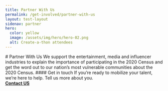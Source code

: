 ```yaml
---
title: Partner With Us
permalink: /get-involved/partner-with-us
layout: test-layout
sidenav: partner
hero:
  color: yellow
  image: /assets/img/hero/hero-02.png
  alt: Create-a-thon attendees
---
```


<head>
<script type="text/javascript"> setTimeout(function(){var a=document.createElement("script"); var b=document.getElementsByTagName("script")[0]; a.src=document.location.protocol+"//script.crazyegg.com/pages/scripts/0041/5508.js?"+Math.floor(new Date().getTime()/3600000); a.async=true;a.type="text/javascript";b.parentNode.insertBefore(a,b)}, 1); </script>
</head>

<section class="usa-section usa-content">
<div class="usa-width-three-fourths" markdown="1" id="overview" >
# Partner With Us
We support the entertainment, media and influencer industries to explain the importance of participating in the 2020 Census and get the word out to our nation’s most vulnerable communities about the 2020 Census.
#### Get in touch
If you’re ready to mobilize your talent, we’re here to help. Tell us more about you.

<div class="divider"></div>
<strong><a href="mailto:census.design@gmail.com">Contact US</a></strong>
<div class="divider"></div>
</div>

</section>
